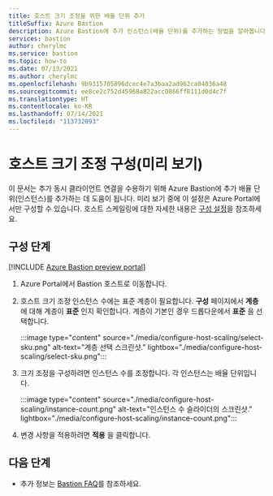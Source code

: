 ```yaml
---
title: 호스트 크기 조정을 위한 배율 단위 추가
titleSuffix: Azure Bastion
description: Azure Bastion에 추가 인스턴스(배율 단위)를 추가하는 방법을 알아봅니다.
services: bastion
author: cherylmc
ms.service: bastion
ms.topic: how-to
ms.date: 07/13/2021
ms.author: cherylmc
ms.openlocfilehash: 9b9315705896dcec4e7a3baa2ad962ca04036a48
ms.sourcegitcommit: ee8ce2c752d45968a822acc0866ff8111d0d4c7f
ms.translationtype: HT
ms.contentlocale: ko-KR
ms.lasthandoff: 07/14/2021
ms.locfileid: "113732093"
---
```

# <a name="configure-host-scaling-preview"></a>호스트 크기 조정 구성(미리 보기)

이 문서는 추가 동시 클라이언트 연결을 수용하기 위해 Azure Bastion에 추가 배율 단위(인스턴스)를 추가하는 데 도움이 됩니다. 미리 보기 중에 이 설정은 Azure Portal에서만 구성할 수 있습니다. 호스트 스케일링에 대한 자세한 내용은 [구성 설정](configuration-settings.md#instance)을 참조하세요. 

## <a name="configuration-steps"></a>구성 단계

[!INCLUDE [Azure Bastion preview portal](../../includes/bastion-preview-portal-note.md)]

1. Azure Portal에서 Bastion 호스트로 이동합니다.
1. 호스트 크기 조정 인스턴스 수에는 표준 계층이 필요합니다. **구성** 페이지에서 **계층** 에 대해 계층이 **표준** 인지 확인합니다. 계층이 기본인 경우 드롭다운에서 **표준** 을 선택합니다. 

   :::image type="content" source="./media/configure-host-scaling/select-sku.png" alt-text="계층 선택 스크린샷." lightbox="./media/configure-host-scaling/select-sku.png":::
1. 크기 조정을 구성하려면 인스턴스 수를 조정합니다. 각 인스턴스는 배율 단위입니다.

   :::image type="content" source="./media/configure-host-scaling/instance-count.png" alt-text="인스턴스 수 슬라이더의 스크린샷." lightbox="./media/configure-host-scaling/instance-count.png":::
1. 변경 사항을 적용하려면 **적용** 을 클릭합니다.

## <a name="next-steps"></a>다음 단계

* 추가 정보는 [Bastion FAQ](bastion-faq.md)를 참조하세요.
